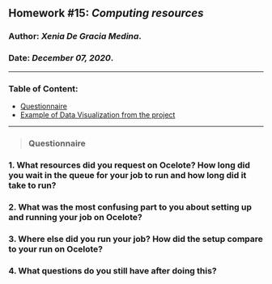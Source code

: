 ## Homework #15: *Computing resources*
### Author:  *Xenia De Gracia Medina*.
### Date: *December 07, 2020*.

---
### Table of Content:
- [ Questionnaire](#quest)
- [ Example of Data Visualization from the project](#visual)

---
<a name="quest"></a>
>### **Questionnaire**

### 1. What resources did you request on Ocelote? How long did you wait in the queue for your job to run and how long did it take to run?


### 2. What was the most confusing part to you about setting up and running your job on Ocelote?


### 3. Where else did you run your job? How did the setup compare to your run on Ocelote?


### 4. What questions do you still have after doing this?

